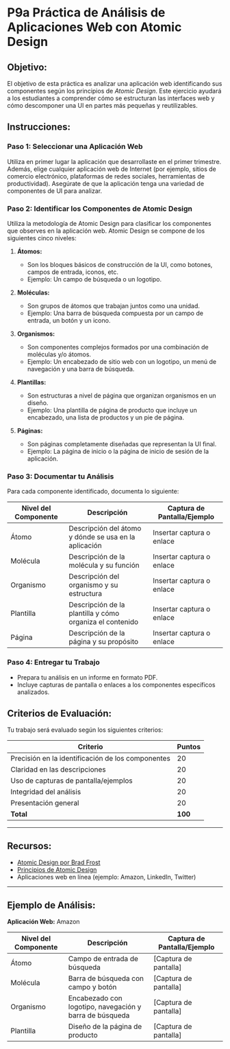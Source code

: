 # **P9a Práctica de Análisis de Aplicaciones Web con Atomic Design**

## **Objetivo:**

El objetivo de esta práctica es analizar una aplicación web identificando sus componentes según los principios de _Atomic Design_. Este ejercicio ayudará a los estudiantes a comprender cómo se estructuran las interfaces web y cómo descomponer una UI en partes más pequeñas y reutilizables.

## **Instrucciones:**

### **Paso 1: Seleccionar una Aplicación Web**

Utiliza en primer lugar la aplicación que desarrollaste en el primer trimestre.
Además, elige cualquier aplicación web de Internet (por ejemplo, sitios de comercio electrónico, plataformas de redes sociales, herramientas de productividad). Asegúrate de que la aplicación tenga una variedad de componentes de UI para analizar.

### **Paso 2: Identificar los Componentes de Atomic Design**

Utiliza la metodología de Atomic Design para clasificar los componentes que observes en la aplicación web. Atomic Design se compone de los siguientes cinco niveles:

1. **Átomos:**

   - Son los bloques básicos de construcción de la UI, como botones, campos de entrada, iconos, etc.
   - Ejemplo: Un campo de búsqueda o un logotipo.

2. **Moléculas:**

   - Son grupos de átomos que trabajan juntos como una unidad.
   - Ejemplo: Una barra de búsqueda compuesta por un campo de entrada, un botón y un icono.

3. **Organismos:**

   - Son componentes complejos formados por una combinación de moléculas y/o átomos.
   - Ejemplo: Un encabezado de sitio web con un logotipo, un menú de navegación y una barra de búsqueda.

4. **Plantillas:**

   - Son estructuras a nivel de página que organizan organismos en un diseño.
   - Ejemplo: Una plantilla de página de producto que incluye un encabezado, una lista de productos y un pie de página.

5. **Páginas:**
   - Son páginas completamente diseñadas que representan la UI final.
   - Ejemplo: La página de inicio o la página de inicio de sesión de la aplicación.

### **Paso 3: Documentar tu Análisis**

Para cada componente identificado, documenta lo siguiente:

| Nivel del Componente | Descripción                                              | Captura de Pantalla/Ejemplo |
| -------------------- | -------------------------------------------------------- | --------------------------- |
| Átomo                | Descripción del átomo y dónde se usa en la aplicación    | Insertar captura o enlace   |
| Molécula             | Descripción de la molécula y su función                  | Insertar captura o enlace   |
| Organismo            | Descripción del organismo y su estructura                | Insertar captura o enlace   |
| Plantilla            | Descripción de la plantilla y cómo organiza el contenido | Insertar captura o enlace   |
| Página               | Descripción de la página y su propósito                  | Insertar captura o enlace   |

### **Paso 4: Entregar tu Trabajo**

- Prepara tu análisis en un informe en formato PDF.
- Incluye capturas de pantalla o enlaces a los componentes específicos analizados.

## **Criterios de Evaluación:**

Tu trabajo será evaluado según los siguientes criterios:

| Criterio                                          | Puntos  |
| ------------------------------------------------- | ------- |
| Precisión en la identificación de los componentes | 20      |
| Claridad en las descripciones                     | 20      |
| Uso de capturas de pantalla/ejemplos              | 20      |
| Integridad del análisis                           | 20      |
| Presentación general                              | 20      |
| **Total**                                         | **100** |

---

## **Recursos:**

- [Atomic Design por Brad Frost](https://bradfrost.com/blog/post/atomic-web-design/)
- [Principios de Atomic Design](https://atomicdesign.bradfrost.com/)
- Aplicaciones web en línea (ejemplo: Amazon, LinkedIn, Twitter)

---

## **Ejemplo de Análisis:**

**Aplicación Web:** Amazon

| Nivel del Componente | Descripción                                             | Captura de Pantalla/Ejemplo |
| -------------------- | ------------------------------------------------------- | --------------------------- |
| Átomo                | Campo de entrada de búsqueda                            | [Captura de pantalla]       |
| Molécula             | Barra de búsqueda con campo y botón                     | [Captura de pantalla]       |
| Organismo            | Encabezado con logotipo, navegación y barra de búsqueda | [Captura de pantalla]       |
| Plantilla            | Diseño de la página de producto                         | [Captura de pantalla]       |
